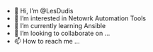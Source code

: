 - 👋 Hi, I’m @LesDudis
- 👀 I’m interested in Netowrk Automation Tools
- 🌱 I’m currently learning Ansible
- 💞️ I’m looking to collaborate on ...
- 📫 How to reach me ...

<!---
LesDudis/LesDudis is a ✨ special ✨ repository because its `README.md` (this file) appears on your GitHub profile.
You can click the Preview link to take a look at your changes.
--->
